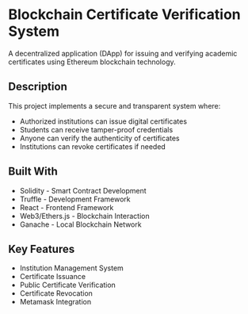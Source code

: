 
# Blockchain Certificate Verification System

A decentralized application (DApp) for issuing and verifying academic certificates using Ethereum blockchain technology.

## Description
This project implements a secure and transparent system where:
- Authorized institutions can issue digital certificates
- Students can receive tamper-proof credentials
- Anyone can verify the authenticity of certificates
- Institutions can revoke certificates if needed

## Built With 
- Solidity - Smart Contract Development
- Truffle - Development Framework
- React - Frontend Framework
- Web3/Ethers.js - Blockchain Interaction
- Ganache - Local Blockchain Network

## Key Features
- Institution Management System
- Certificate Issuance
- Public Certificate Verification
- Certificate Revocation
- Metamask Integration
